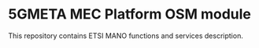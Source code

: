 # 5GMETA MEC Platform OSM module


This repository contains ETSI MANO functions and services description. 
